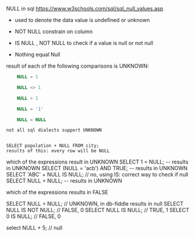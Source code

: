 NULL in sql
https://www.w3schools.com/sql/sql_null_values.asp

- used to denote the data value is undefined or unknown
- NOT NULL constrain on column 
- IS NULL , NOT NULL to check if a value is null or not null

- Nothing equal Null

result of each of the following comparisons is UNKNOWN:
```sql
    NULL = 1

    NULL <> 1

    NULL > 1

    NULL = '1'

    NULL = NULL

```
    not all sql dialects support UNKNOWN
    
    
    SELECT population + NULL FROM city;
    results of this: every row will be NULL
    
which of the expressions result in UNKNOWN
SELECT 1 = NULL; -- results in UNKNOWN
SELECT (NULL = 'acb') AND TRUE; -- results in UNKNOWN
SELECT 'ABC' + NULL IS NULL; // no, using IS: correct way to check if null
SELECT NULL = NULL; -- results in UNKNOWN

which of the expressions results in FALSE

SELECT NULL = NULL; // UNKNOWN, in db-fiddle results in null
SELECT NULL IS NOT NULL; // FALSE, 0
SELECT NULL IS NULL; // TRUE, 1
SELECT 0 IS NULL; // FALSE, 0

select NULL + 5; // null
